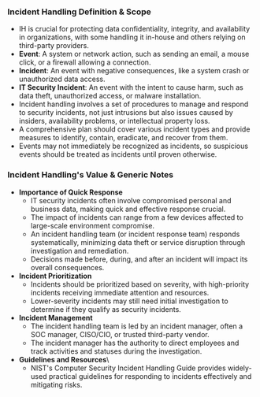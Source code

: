 ### Incident Handling Definition & Scope
- IH is crucial for protecting data confidentiality, integrity, and availability in organizations, with some handling it in-house and others relying on third-party providers.
- **Event**: A system or network action, such as sending an email, a mouse click, or a firewall allowing a connection.
- **Incident**: An event with negative consequences, like a system crash or unauthorized data access.
- **IT Security Incident**: An event with the intent to cause harm, such as data theft, unauthorized access, or malware installation.
-  Incident handling involves a set of procedures to manage and respond to security incidents, not just intrusions but also issues caused by insiders, availability problems, or intellectual property loss.
- A comprehensive plan should cover various incident types and provide measures to identify, contain, eradicate, and recover from them.
- Events may not immediately be recognized as incidents, so suspicious events should be treated as incidents until proven otherwise.



### Incident Handling's Value & Generic Notes
- **Importance of Quick Response**
    - IT security incidents often involve compromised personal and business data, making quick and effective response crucial.
    - The impact of incidents can range from a few devices affected to large-scale environment compromise.
    - An incident handling team (or incident response team) responds systematically, minimizing data theft or service disruption through investigation and remediation.
    - Decisions made before, during, and after an incident will impact its overall consequences.
- **Incident Prioritization**
    - Incidents should be prioritized based on severity, with high-priority incidents receiving immediate attention and resources.
    - Lower-severity incidents may still need initial investigation to determine if they qualify as security incidents.
- **Incident Management**
    - The incident handling team is led by an incident manager, often a SOC manager, CISO/CIO, or trusted third-party vendor.
    - The incident manager has the authority to direct employees and track activities and statuses during the investigation.
- **Guidelines and Resources**\
    - NIST's Computer Security Incident Handling Guide provides widely-used practical guidelines for responding to incidents effectively and mitigating risks.